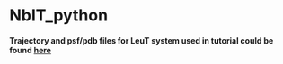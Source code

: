 # NbIT_python
#### Trajectory and psf/pdb files for LeuT system used in tutorial could be found [here](https://drive.google.com/drive/folders/1HamclNd9HzFHBmG0oziuVAG98Q2czukH?usp=sharing)
